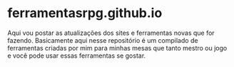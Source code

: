 # ferramentasrpg.github.io

Aqui vou postar as atualizações dos sites e ferramentas novas que for fazendo. 
Basicamente aqui nesse repositório é um compilado de ferramentas criadas por mim para minhas mesas que tanto mestro ou jogo e você pode usar essas ferramentas se gostar. 

